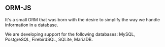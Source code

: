 ## ORM-JS
It's a small ORM that was born with the desire to simplify the way we handle information in a database.

We are developing support for the following databases:
MySQL, PostgreSQL, FirebirdSQL, SQLite, MariaDB.

<!-- ## Installation -->
<!-- ```sh
npm install ormkll
``` -->

<!-- ## Usage -->